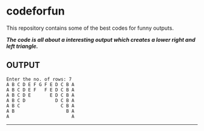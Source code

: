 # codeforfun
This repository contains some of the best codes for funny outputs.

***The code is all about a interesting output which creates a lower right and left triangle.***

**OUTPUT**
--------------------------
```
Enter the no. of rows: 7
A B C D E F G F E D C B A
A B C D E F   F E D C B A
A B C D E       E D C B A
A B C D           D C B A
A B C               C B A
A B                   B A
A                       A
```
--------------------------
